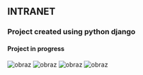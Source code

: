 ## INTRANET

### Project created using python django
#### Project in progress

![obraz](https://github.com/SzymonPiatek/Intranet/assets/119783254/2dc982f4-53da-4c88-bb6b-52ec93b30778)
![obraz](https://github.com/SzymonPiatek/Intranet/assets/119783254/055826ee-9064-47f3-8545-51a53f92c292)
![obraz](https://github.com/SzymonPiatek/Intranet/assets/119783254/790d504d-63ac-4c3d-9d6a-90c1502fdc4a)
![obraz](https://github.com/SzymonPiatek/Intranet/assets/119783254/d06d10e9-6c35-4744-bd91-1acfed842a65)

